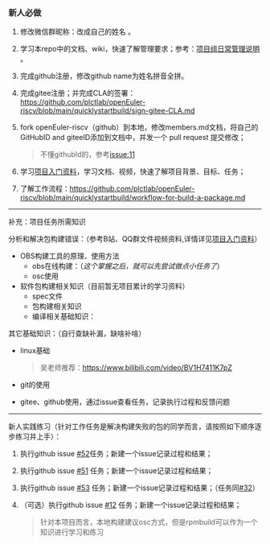 ### 新人必做
1. 修改微信群昵称：改成自己的姓名 。

2. 学习本repo中的文档、wiki，快速了解管理要求；参考：[项目组日常管理说明](https://github.com/plctlab/openEuler-riscv/wiki/%E9%A1%B9%E7%9B%AE%E7%BB%84%E6%97%A5%E5%B8%B8%E7%AE%A1%E7%90%86%E8%AF%B4%E6%98%8E) 。

3. 完成github注册，修改github name为姓名拼音全拼。

4. 完成gitee注册；并完成CLA的签署： https://github.com/plctlab/openEuler-riscv/blob/main/quicklystartbuild/sign-gitee-CLA.md

5. fork openEuler-riscv（github）到本地，修改members.md文档，将自己的GitHubID and giteeID添加到文档中，并发一个 pull request 提交修改； 
   > 不懂githubId的，参考[issue:11](https://github.com/plctlab/openEuler-riscv/issues/11)

6. 学习[项目入门资料](https://github.com/plctlab/openEuler-riscv/blob/main/quicklystartbuild/welcome.md)，学习文档、视频，快速了解项目背景、目标、任务；

7. 了解工作流程：https://github.com/plctlab/openEuler-riscv/blob/main/quicklystartbuild/workflow-for-build-a-package.md
---

补充：项目任务所需知识

分析和解决包构建错误：（参考B站、QQ群文件视频资料,详情详见[项目入门资料](https://github.com/plctlab/openEuler-riscv/blob/main/quicklystartbuild/welcome.md)）
- OBS构建工具的原理、使用方法
    - obs在线构建：（_这个掌握之后，就可以先尝试做点小任务了_）
    - osc使用
- 软件包构建相关知识（目前暂无项目累计的学习资料）
    - spec文件
    - 包构建相关知识
    - 编译相关基础知识：

其它基础知识：（自行查缺补漏，缺啥补啥）
- linux基础
  > 吴老师推荐：https://www.bilibili.com/video/BV1H7411K7pZ

- git的使用
- gitee、github使用，通过issue查看任务，记录执行过程和反馈问题


---
新人实践练习（针对工作任务是解决构建失败的包的同学而言，请按照如下顺序逐步练习并上手）：
1. 执行github issue [#52](https://github.com/plctlab/openEuler-riscv/issues/52)任务；新建一个issue记录过程和结果；

1. 执行github issue [#51](https://github.com/plctlab/openEuler-riscv/issues/51) 任务；新建一个issue记录过程和结果；

1. 执行github issue [#53](https://github.com/plctlab/openEuler-riscv/issues/53) 任务；新建一个issue记录过程和结果；（任务同[#32](https://github.com/plctlab/openEuler-riscv/issues/32)）


1. （可选）执行github issue [#12](https://github.com/plctlab/openEuler-riscv/issues/12) 任务；新建一个issue记录过程和结果；
    > 针对本项目而言，本地构建建议osc方式，但是rpmbuild可以作为一个知识进行学习和练习




